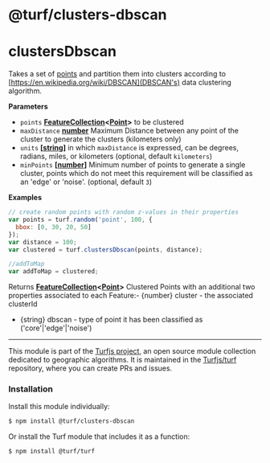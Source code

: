 # @turf/clusters-dbscan

# clustersDbscan

Takes a set of [points](http://geojson.org/geojson-spec.html#point) and partition them into clusters according to [https://en.wikipedia.org/wiki/DBSCAN](DBSCAN's) data clustering algorithm.

**Parameters**

-   `points` **[FeatureCollection](http://geojson.org/geojson-spec.html#feature-collection-objects)&lt;[Point](http://geojson.org/geojson-spec.html#point)>** to be clustered
-   `maxDistance` **[number](https://developer.mozilla.org/en-US/docs/Web/JavaScript/Reference/Global_Objects/Number)** Maximum Distance between any point of the cluster to generate the clusters (kilometers only)
-   `units` **\[[string](https://developer.mozilla.org/en-US/docs/Web/JavaScript/Reference/Global_Objects/String)]** in which `maxDistance` is expressed, can be degrees, radians, miles, or kilometers (optional, default `kilometers`)
-   `minPoints` **\[[number](https://developer.mozilla.org/en-US/docs/Web/JavaScript/Reference/Global_Objects/Number)]** Minimum number of points to generate a single cluster,
    points which do not meet this requirement will be classified as an 'edge' or 'noise'. (optional, default `3`)

**Examples**

```javascript
// create random points with random z-values in their properties
var points = turf.random('point', 100, {
  bbox: [0, 30, 20, 50]
});
var distance = 100;
var clustered = turf.clustersDbscan(points, distance);

//addToMap
var addToMap = clustered;
```

Returns **[FeatureCollection](http://geojson.org/geojson-spec.html#feature-collection-objects)&lt;[Point](http://geojson.org/geojson-spec.html#point)>** Clustered Points with an additional two properties associated to each Feature:-   {number} cluster - the associated clusterId
-   {string} dbscan - type of point it has been classified as ('core'|'edge'|'noise')

<!-- This file is automatically generated. Please don't edit it directly:
if you find an error, edit the source file (likely index.js), and re-run
./scripts/generate-readmes in the turf project. -->

---

This module is part of the [Turfjs project](http://turfjs.org/), an open source
module collection dedicated to geographic algorithms. It is maintained in the
[Turfjs/turf](https://github.com/Turfjs/turf) repository, where you can create
PRs and issues.

### Installation

Install this module individually:

```sh
$ npm install @turf/clusters-dbscan
```

Or install the Turf module that includes it as a function:

```sh
$ npm install @turf/turf
```

